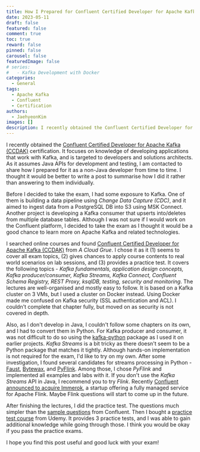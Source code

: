 ```yaml
---
title: How I Prepared for Confluent Certified Developer for Apache Kafka as a Non-Java Developer
date: 2023-05-11
draft: false
featured: false
comment: true
toc: true
reward: false
pinned: false
carousel: false
featuredImage: false
# series:
#   - Kafka Development with Docker
categories:
  - General
tags: 
  - Apache Kafka
  - Confluent
  - Certification
authors:
  - JaehyeonKim
images: []
description: I recently obtained the Confluent Certified Developer for Apache Kafka (CCDAK) certification. It focuses on knowledge of developing applications that work with Kafka, and is targeted to developers and solutions architects. As it assumes Java APIs for development and testing, I am contacted to share how I prepared for it as a non-Java developer from time to time. I thought it would be better to write a post to summarise how I did it rather than answering to them individually. 
---
```


I recently obtained the [Confluent Certified Developer for Apache Kafka (CCDAK)](https://www.confluent.io/certification/) certification. It focuses on knowledge of developing applications that work with Kafka, and is targeted to developers and solutions architects. As it assumes Java APIs for development and testing, I am contacted to share how I prepared for it as a non-Java developer from time to time. I thought it would be better to write a post to summarise how I did it rather than answering to them individually. 

Before I decided to take the exam, I had some exposure to Kafka. One of them is building a data pipeline using *Change Data Capture (CDC)*, and it aimed to ingest data from a PostgreSQL DB into S3 using MSK Connect. Another project is developing a Kafka consumer that upserts into/deletes from multiple database tables. Although I was not sure if I would work on the Confluent platform, I decided to take the exam as I thought it would be a good chance to learn more on Apache Kafka and related technologies.

I searched online courses and found [Confluent Certified Developer for Apache Kafka (CCDAK)](https://acloudguru.com/course/confluent-certified-developer-for-apache-kafka-ccdak) from *A Cloud Grue*. I chose it as it (1) seems to cover all exam topics, (2) gives chances to apply course contents to real world scenarios on lab sessions, and (3) provides a practice test. It covers the following topics - *Kafka fundamentals, application design concepts, Kafka producer/consumer, Kafka Streams, Kafka Connect, Confluent Schema Registry, REST Proxy, ksqlDB, testing, security and monitoring*. The lectures are well-organised and mostly easy to follow. It is based on a Kafka cluster on 3 VMs, but I used a cluster on Docker instead. Using Docker made me confused on Kafka security (SSL authentication and ACL). I couldn't complete that chapter fully, but moved on as security is not covered in depth. 

Also, as I don't develop in Java, I couldn't follow some chapters on its own, and I had to convert them in Python. For Kafka producer and consumer, it was not difficult to do so using the [kafka-python](https://kafka-python.readthedocs.io/en/master/index.html) package as I used it on earlier projects. *Kafka Streams* is a bit tricky as there doesn't seem to be a Python package that matches it tightly. Although hands-on implementation is not required for the exam, I'd like to try on my own. After some investigation, I found several candidates for streams processing in Python - [Faust](https://faust-streaming.github.io/faust/), [Bytewax](https://bytewax.io/), and [PyFlink](https://nightlies.apache.org/flink/flink-docs-release-1.17/docs/dev/python/overview/). Among those, I chose *PyFlink* and implemented all examples and labs with it. If you don't use the *Kafka Streams* API in Java, I recommend you to try *Flink*. Recently [Confluent announced to acquire Immerok](https://www.confluent.io/blog/cloud-kafka-meets-cloud-flink-with-confluent-and-immerok/), a startup offering a fully managed service for Apache Flink. Maybe Flink questions will start to come up in the future.

After finishing the lectures, I did the practice test. The questions much simpler than the [sample questions](https://assets.confluent.io/m/1eb934ef619a0ccc/original/20200331-Developer_Certification_Sample_Questions.pdf) from Confluent. Then I bought a [practice test course](https://www.udemy.com/course/confluent-certified-developer-for-apache-kafka/) from Udemy. It provides 3 practice tests, and I was able to gain additional knowledge while going through those. I think you would be okay if you pass the practice exams.

I hope you find this post useful and good luck with your exam!
